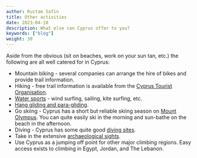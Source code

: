 ```yaml
---
author: Rustam Safin
title: Other activities
date: 2023-04-10
description: What else can Cyprus offer to you?
keywords: ["blog"]
weight: 30
---
```


Aside from the obvious (sit on beaches, work on your sun tan, etc.) the following are all well catered for in Cyprus:

* Mountain biking - several companies can arrange the hire of bikes and provide trail information.
* Hiking - free trail information is available from the [Cyprus Tourist Organisation](https://www.visitcyprus.com/index.php/en/).
* [Water sports](https://www.cypruswatersports.com/) - wind surfing, sailing, kite surfing, etc.
* [Hang gliding and para-gliding](https://www.paraglidingmap.com/sites/Cyprus/).
* Go skiing - Cyprus has a short but reliable skiing season on [Mount Olympus](http://www.skicyprus.com/). You can quite easily ski in the morning and sun-bathe on the beach in the afternoon.
* Diving - Cyprus has some quite good [diving sites](https://diveadvisor.com/cyprus).
* Take in the extensive [archaeological sights](http://www.cyprus-archaeology.org.uk/).
* Use Cyprus as a jumping off point for other major climbing regions. Easy access exists to climbing in Egypt, Jordan, and The Lebanon. 